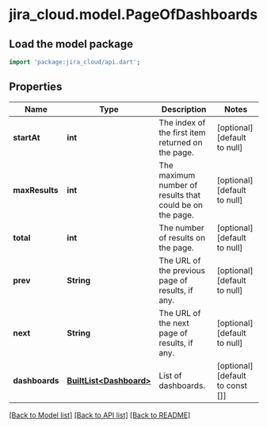 # jira_cloud.model.PageOfDashboards

## Load the model package
```dart
import 'package:jira_cloud/api.dart';
```

## Properties
Name | Type | Description | Notes
------------ | ------------- | ------------- | -------------
**startAt** | **int** | The index of the first item returned on the page. | [optional] [default to null]
**maxResults** | **int** | The maximum number of results that could be on the page. | [optional] [default to null]
**total** | **int** | The number of results on the page. | [optional] [default to null]
**prev** | **String** | The URL of the previous page of results, if any. | [optional] [default to null]
**next** | **String** | The URL of the next page of results, if any. | [optional] [default to null]
**dashboards** | [**BuiltList&lt;Dashboard&gt;**](Dashboard.md) | List of dashboards. | [optional] [default to const []]

[[Back to Model list]](../README.md#documentation-for-models) [[Back to API list]](../README.md#documentation-for-api-endpoints) [[Back to README]](../README.md)


